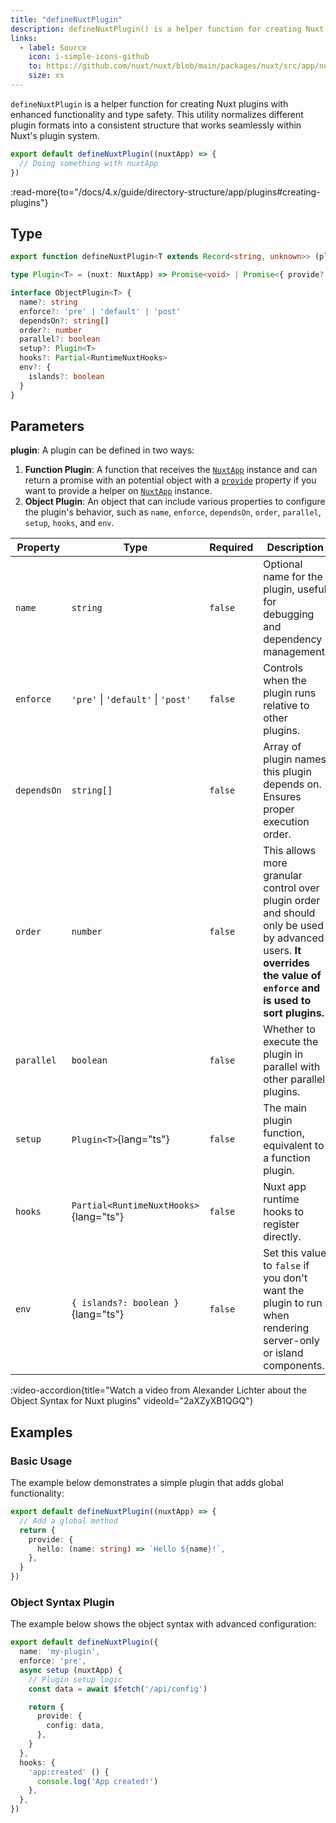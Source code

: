 ```yaml
---
title: "defineNuxtPlugin"
description: defineNuxtPlugin() is a helper function for creating Nuxt plugins.
links:
  - label: Source
    icon: i-simple-icons-github
    to: https://github.com/nuxt/nuxt/blob/main/packages/nuxt/src/app/nuxt.ts
    size: xs
---
```


`defineNuxtPlugin` is a helper function for creating Nuxt plugins with enhanced functionality and type safety. This utility normalizes different plugin formats into a consistent structure that works seamlessly within Nuxt's plugin system.

```ts twoslash [plugins/hello.ts]
export default defineNuxtPlugin((nuxtApp) => {
  // Doing something with nuxtApp
})
```

:read-more{to="/docs/4.x/guide/directory-structure/app/plugins#creating-plugins"}

## Type

```ts [Signature]
export function defineNuxtPlugin<T extends Record<string, unknown>> (plugin: Plugin<T> | ObjectPlugin<T>): Plugin<T> & ObjectPlugin<T>

type Plugin<T> = (nuxt: NuxtApp) => Promise<void> | Promise<{ provide?: T }> | void | { provide?: T }

interface ObjectPlugin<T> {
  name?: string
  enforce?: 'pre' | 'default' | 'post'
  dependsOn?: string[]
  order?: number
  parallel?: boolean
  setup?: Plugin<T>
  hooks?: Partial<RuntimeNuxtHooks>
  env?: {
    islands?: boolean
  }
}
```

## Parameters

**plugin**: A plugin can be defined in two ways:
1. **Function Plugin**: A function that receives the [`NuxtApp`](/docs/4.x/guide/going-further/internals#the-nuxtapp-interface) instance and can return a promise with an potential object with a [`provide`](/docs/4.x/guide/directory-structure/app/plugins#providing-helpers) property if you want to provide a helper on [`NuxtApp`](/docs/4.x/guide/going-further/internals#the-nuxtapp-interface) instance.
2. **Object Plugin**: An object that can include various properties to configure the plugin's behavior, such as `name`, `enforce`, `dependsOn`, `order`, `parallel`, `setup`, `hooks`, and `env`.

| Property           | Type                                                                 | Required | Description                                                                                                     |
| ------------------ | -------------------------------------------------------------------- | -------- | --------------------------------------------------------------------------------------------------------------- |
| `name` | `string` | `false` | Optional name for the plugin, useful for debugging and dependency management. |
| `enforce` | `'pre'` \| `'default'` \| `'post'` | `false` | Controls when the plugin runs relative to other plugins. |
| `dependsOn` | `string[]` | `false` | Array of plugin names this plugin depends on. Ensures proper execution order. |
| `order` | `number` | `false` | This allows more granular control over plugin order and should only be used by advanced users. **It overrides the value of `enforce` and is used to sort plugins.** |
| `parallel` | `boolean` | `false` | Whether to execute the plugin in parallel with other parallel plugins. |
| `setup` | `Plugin<T>`{lang="ts"}  | `false` | The main plugin function, equivalent to a function plugin. |
| `hooks` | `Partial<RuntimeNuxtHooks>`{lang="ts"}  | `false` | Nuxt app runtime hooks to register directly. |
| `env` | `{ islands?: boolean }`{lang="ts"}  | `false` | Set this value to `false` if you don't want the plugin to run when rendering server-only or island components. |

:video-accordion{title="Watch a video from Alexander Lichter about the Object Syntax for Nuxt plugins" videoId="2aXZyXB1QGQ"}

## Examples

### Basic Usage

The example below demonstrates a simple plugin that adds global functionality:

```ts twoslash [plugins/hello.ts]
export default defineNuxtPlugin((nuxtApp) => {
  // Add a global method
  return {
    provide: {
      hello: (name: string) => `Hello ${name}!`,
    },
  }
})
```

### Object Syntax Plugin

The example below shows the object syntax with advanced configuration:

```ts twoslash [plugins/advanced.ts]
export default defineNuxtPlugin({
  name: 'my-plugin',
  enforce: 'pre',
  async setup (nuxtApp) {
    // Plugin setup logic
    const data = await $fetch('/api/config')

    return {
      provide: {
        config: data,
      },
    }
  },
  hooks: {
    'app:created' () {
      console.log('App created!')
    },
  },
})
```
